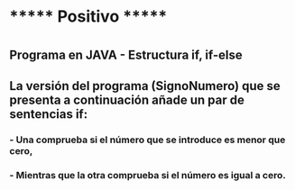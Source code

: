 # ***** Positivo *****
#
## Programa en JAVA - Estructura if, if-else
## La versión del programa (SignoNumero) que se presenta a continuación añade un par de sentencias if:
### - Una comprueba si el número que se introduce es menor que cero, 
### - Mientras que la otra comprueba si el número es igual a cero.
